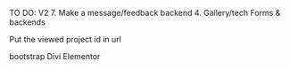 TO DO:
V2
7. Make a message/feedback backend
4. Gallery/tech Forms & backends

Put the viewed project id in url


bootstrap
Divi
Elementor
